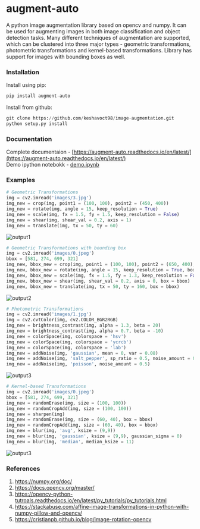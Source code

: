 # augment-auto
A python image augmentation library based on opencv and numpy. It can be used for augmenting images in both image classification and object detection tasks. Many different techniques of augmentation are supported, which can be clustered into three major types - geometric transformations, photometric transformations and kernel-based transformations.
Library has support for images with bounding boxes as well.

### Installation
Install using pip: </br>
```python
pip install augment-auto
```

Install from github: </br>
```python
git clone https://github.com/keshavoct98/image-augmentation.git
python setup.py install
```

### Documentation
Complete documentaion - [https://augment-auto.readthedocs.io/en/latest/](https://augment-auto.readthedocs.io/en/latest/) </br>
Demo ipython notebokk - [demo.ipynb](https://github.com/keshavoct98/image-augmentation/blob/master/demo.ipynb)

### Examples
```python
# Geometric Transformations
img = cv2.imread('images/3.jpg')
img_new = crop(img, point1 = (100, 100), point2 = (450, 400))
img_new = rotate(img, angle = 15, keep_resolution = True)
img_new = scale(img, fx = 1.5, fy = 1.5, keep_resolution = False)
img_new = shear(img, shear_val = 0.2, axis = 1)
img_new = translate(img, tx = 50, ty = 60)
```
![output1](https://github.com/keshavoct98/image-augmentation/blob/master/images/out_geometric0.jpg)

```python
# Geometric Transformations with bounding box
img = cv2.imread('images/0.jpeg')
bbox = [581, 274, 699, 321]
img_new, bbox_new = crop(img, point1 = (100, 100), point2 = (650, 400), box = bbox)
img_new, bbox_new = rotate(img, angle = 15, keep_resolution = True, box = bbox)
img_new, bbox_new = scale(img, fx = 1.5, fy = 1.3, keep_resolution = False, box = bbox)
img_new, bbox_new = shear(img, shear_val = 0.2, axis = 0, box = bbox)
img_new, bbox_new = translate(img, tx = 50, ty = 160, box = bbox)
```
![output2](https://github.com/keshavoct98/image-augmentation/blob/master/images/out_geometric1.jpg)

```python
# Photometric Transformations
img = cv2.imread('images/1.jpg')
img = cv2.cvtColor(img, cv2.COLOR_BGR2RGB)
img_new = brightness_contrast(img, alpha = 1.3, beta = 20)            
img_new = brightness_contrast(img, alpha = 0.7, beta = -10)
img_new = colorSpace(img, colorspace = 'hsv')             
img_new = colorSpace(img, colorspace = 'ycrcb')           
img_new = colorSpace(img, colorspace = 'lab')
img_new = addNoise(img, 'gaussian', mean = 0, var = 0.08)
img_new = addNoise(img, 'salt_pepper', sp_ratio = 0.5, noise_amount = 0.1)
img_new = addNoise(img, 'poisson', noise_amount = 0.5)
```
![output3](https://github.com/keshavoct98/image-augmentation/blob/master/images/out_photometric.jpg)

```python
# Kernel-based Transformations
img = cv2.imread('images/0.jpeg')
bbox = [581, 274, 699, 321]
img_new = randomErase(img, size = (100, 100))            
img_new = randomCropAdd(img, size = (100, 100))
img_new = sharpen(img)
img_new = randomErase(img, size = (60, 40), box = bbox)            
img_new = randomCropAdd(img, size = (60, 40), box = bbox)
img_new = blur(img, 'avg', ksize = (9,9))
img_new = blur(img, 'gaussian', ksize = (9,9), gaussian_sigma = 0)
img_new = blur(img, 'median', median_ksize = 11)
```
![output3](https://github.com/keshavoct98/image-augmentation/blob/master/images/out_kernel_based.jpg)

### References
1. https://numpy.org/doc/
2. https://docs.opencv.org/master/
3. https://opencv-python-tutroals.readthedocs.io/en/latest/py_tutorials/py_tutorials.html
4. https://stackabuse.com/affine-image-transformations-in-python-with-numpy-pillow-and-opencv/
5. https://cristianpb.github.io/blog/image-rotation-opencv 
